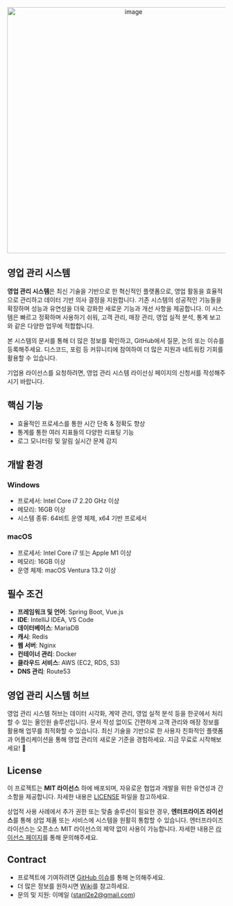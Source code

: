<div align="center">
    <img width="567" alt="image" src="https://github.com/user-attachments/assets/eda73c3a-7ccd-47ba-b9d7-63231b25ad36">
</div>



## 영업 관리 시스템


**영업 관리 시스템**은 최신 기술을 기반으로 한 혁신적인 플랫폼으로, 영업 활동을 효율적으로 관리하고 데이터 기반 의사 결정을 지원합니다. 기존 시스템의 성공적인 기능들을 확장하며 성능과 유연성을 더욱 강화한 새로운 기능과 개선 사항을 제공합니다. 이 시스템은 빠르고 정확하며 사용하기 쉬워, 고객 관리, 매장 관리, 영업 실적 분석, 통계 보고와 같은 다양한 업무에 적합합니다.

본 시스템의 문서를 통해 더 많은 정보를 확인하고, GitHub에서 질문, 논의 또는 이슈를 등록해주세요. 디스코드, 포럼 등 커뮤니티에 참여하여 더 많은 지원과 네트워킹 기회를 활용할 수 있습니다.

기업용 라이선스를 요청하려면, 영업 관리 시스템 라이선싱 페이지의 신청서를 작성해주시기 바랍니다.


## 핵심 기능
- 효율적인 프로세스를 통한 시간 단축 & 정확도 향상
- 통계를 통한 여러 지표들의 다양한 리표팅 기능
- 로그 모니터링 및 알림 실시간 문제 감지

##  개발 환경

### Windows
- 프로세서: Intel Core i7 2.20 GHz 이상  
- 메모리: 16GB 이상  
- 시스템 종류: 64비트 운영 체제, x64 기반 프로세서  

### macOS
- 프로세서: Intel Core i7 또는 Apple M1 이상  
- 메모리: 16GB 이상  
- 운영 체제: macOS Ventura 13.2 이상 

## 필수 조건
- **프레임워크 및 언어**: Spring Boot, Vue.js  
- **IDE**: IntelliJ IDEA, VS Code  
- **데이터베이스**: MariaDB  
- **캐시**: Redis  
- **웹 서버**: Nginx  
- **컨테이너 관리**: Docker  
- **클라우드 서비스**: AWS (EC2, RDS, S3)  
- **DNS 관리**: Route53  


## 영업 관리 시스템 허브

영업 관리 시스템 허브는 데이터 시각화, 계약 관리, 영업 실적 분석 등을 한곳에서 처리할 수 있는 올인원 솔루션입니다. 문서 작성 없이도 간편하게 고객 관리와 매장 정보를 활용해 업무를 최적화할 수 있습니다. 최신 기술을 기반으로 한 사용자 친화적인 플랫폼과 어플리케이션을 통해 영업 관리의 새로운 기준을 경험하세요. 지금 무료로 시작해보세요! 🚀


## License
이 프로젝트는 **MIT 라이선스** 하에 배포되며, 자유로운 협업과 개발을 위한 유연성과 간소함을 제공합니다. 자세한 내용은 [LICENSE](./LICENSE) 파일을 참고하세요.

상업적 사용 사례에서 추가 권한 또는 맞춤 솔루션이 필요한 경우, **엔터프라이즈 라이선스**를 통해 상업 제품 또는 서비스에 시스템을 원활히 통합할 수 있습니다. 엔터프라이즈 라이선스는 오픈소스 MIT 라이선스의 제약 없이 사용이 가능합니다. 자세한 내용은 [라이선스 페이지](#)를 통해 문의해주세요.




## Contract

- 프로젝트에 기여하려면 [GitHub 이슈](https://github.com/STANL-2/Final/issues)를 통해 논의해주세요.
- 더 많은 정보를 원하시면 [Wiki](https://github.com/STANL-2/Final/wiki/STANL2%E2%80%90Final)를 참고하세요.
- 문의 및 지원: 이메일 (stanl2e2@gmail.com)



